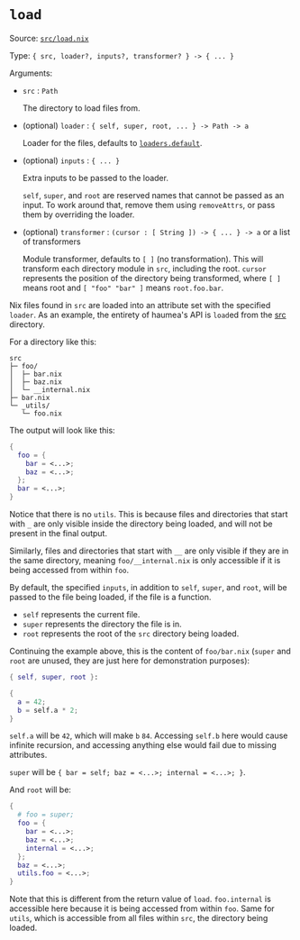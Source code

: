 # `load`

Source: [`src/load.nix`](https://github.com/nix-community/haumea/blob/main/src/load.nix)

Type: `{ src, loader?, inputs?, transformer? } -> { ... }`

Arguments:

- `src` : `Path`

  The directory to load files from.

- (optional) `loader` : `{ self, super, root, ... } -> Path -> a`

  Loader for the files, defaults to [`loaders.default`](loaders.html#loadersdefault).

- (optional) `inputs` : `{ ... }`

  Extra inputs to be passed to the loader.

  `self`, `super`, and `root` are reserved names that cannot be passed as an input.
  To work around that, remove them using `removeAttrs`, or pass them by overriding the loader.

- (optional) `transformer` : `(cursor : [ String ]) -> { ... } -> a` or a list of transformers

  Module transformer, defaults to `[ ]` (no transformation).
  This will transform each directory module in `src`, including the root.
  `cursor` represents the position of the directory being transformed,
  where `[ ]` means root and `[ "foo" "bar" ]` means `root.foo.bar`.

Nix files found in `src` are loaded into an attribute set with the specified `loader`.
As an example, the entirety of haumea's API is `load`ed from the
[src](https://github.com/nix-community/haumea/tree/main/src) directory.

For a directory like this:

```
src
├─ foo/
│  ├─ bar.nix
│  ├─ baz.nix
│  └─ __internal.nix
├─ bar.nix
└─ _utils/
   └─ foo.nix
```

The output will look like this:

```nix
{
  foo = {
    bar = <...>;
    baz = <...>;
  };
  bar = <...>;
}
```

Notice that there is no `utils`.
This is because files and directories that start with `_` are only visible
inside the directory being loaded, and will not be present in the final output.

Similarly, files and directories that start with `__` are only visible if they are in the same directory,
meaning `foo/__internal.nix` is only accessible if it is being accessed from within `foo`.

By default, the specified `inputs`, in addition to `self`, `super`, and `root`,
will be passed to the file being loaded, if the file is a function.

- `self` represents the current file.
- `super` represents the directory the file is in.
- `root` represents the root of the `src` directory being loaded.

Continuing the example above, this is the content of `foo/bar.nix` (`super` and `root` are unused, they are just here for demonstration purposes):

```nix
{ self, super, root }:

{
  a = 42;
  b = self.a * 2;
}
```

`self.a` will be `42`, which will make `b` `84`.
Accessing `self.b` here would cause infinite recursion,
and accessing anything else would fail due to missing attributes.

`super` will be `{ bar = self; baz = <...>; internal = <...>; }`.

And `root` will be:

```nix
{
  # foo = super;
  foo = {
    bar = <...>;
    baz = <...>;
    internal = <...>;
  };
  baz = <...>;
  utils.foo = <...>;
}
```

Note that this is different from the return value of `load`.
`foo.internal` is accessible here because it is being accessed from within `foo`.
Same for `utils`, which is accessible from all files within `src`, the directory being loaded.

